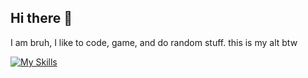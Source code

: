 ## Hi there 👋

<!--
**bruhwillgaming/bruhwillgaming** is a ✨ _special_ ✨ repository because its `README.md` (this file) appears on your GitHub profile.

Here are some ideas to get you started:

- 🔭 I’m currently working on ...
- 🌱 I’m currently learning ...
- 👯 I’m looking to collaborate on ...
- 🤔 I’m looking for help with ...
- 💬 Ask me about ...
- 📫 How to reach me: ...
- 😄 Pronouns: ...
- ⚡ Fun fact: ...
-->
I am bruh, I like to code, game, and do random stuff.
this is my alt btw

[![My Skills](https://skillicons.dev/icons?i=aws,gcp,azure,react,vue,flutter,java,nodejs,html,css,js,docker,git,powershell,npm,mint,linux,linkedin,gitlab,github,dotnet,discordjs,bots,discord,cloudflare,blender,au,ae,androidstudio,apple,arch,arduino&perline=3)](https://skillicons.dev)
